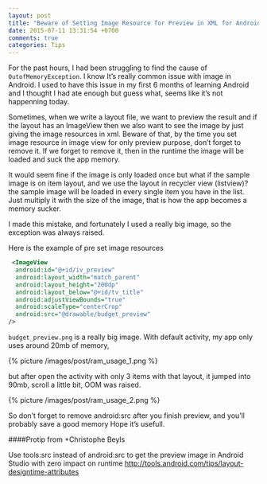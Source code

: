 ```yaml
---
layout: post
title: "Beware of Setting Image Resource for Preview in XML for Android"
date: 2015-07-11 13:31:54 +0700
comments: true
categories: Tips
---
```


For the past hours, I had been struggling to find the cause of `OutofMemoryException`. I know It’s really common issue with image in Android. I used to have this issue in my first 6 months of learning Android and I thought I had ate enough but guess what, seems like it’s not happenning today.

<!--more-->

Sometimes, when we write a layout file, we want to preview the result and if the layout has an ImageView then we also want to see the image by just giving the image resources in xml. Beware of that, by the time you set image resource in image view for only preview purpose, don’t forget to remove it. If we forget to remove it, then in the runtime the image will be loaded and suck the app memory.

It would seem fine if the image is only loaded once but what if the sample image is on item layout, and we use the layout in recycler view (listview)? the sample image will be loaded in every single item you have in the list. Just multiply it with the size of the image, that is how the app becomes a memory sucker.

I made this mistake, and fortunately I used a really big image, so the exception was always raised.

Here is the example of pre set image resources

``` xml
 <ImageView
  android:id="@+id/iv_preview"
  android:layout_width="match_parent"
  android:layout_height="200dp"
  android:layout_below="@+id/tv_title"
  android:adjustViewBounds="true"
  android:scaleType="centerCrop"
  android:src="@drawable/budget_preview"
/>
```

`budget_preview.png` is a really big image. With default activity, my app only uses around 20mb of memory,

{% picture /images/post/ram_usage_1.png %}

but after open the activity with only 3 items with that layout, it jumped into 90mb, scroll a little bit, OOM was raised.

{% picture /images/post/ram_usage_2.png %}

So don’t forget to remove android:src after you finish preview, and you’ll probably save a good memory
Hope it’s usefull.

####Protip from +Christophe Beyls

Use tools:src instead of android:src to get the preview image in Android Studio with zero impact on runtime http://tools.android.com/tips/layout-designtime-attributes


